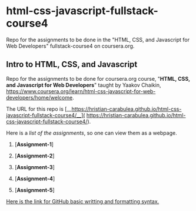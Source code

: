 # html-css-javascript-fullstack-course4
Repo for the assignments to be done in the "HTML, CSS, and Javascript for Web Developers" fullstack-course4 on coursera.org.

## Intro to HTML, CSS, and Javascript

Repo for the assignments to be done for coursera.org course, "__HTML, CSS, and Javascript for Web Developers__" taught by Yaakov Chaikin, https://www.coursera.org/learn/html-css-javascript-for-web-developers/home/welcome.

The URL for this repo is [__https://hristian-carabulea.github.io/html-css-javascript-fullstack-course4/__]( https://hristian-carabulea.github.io/html-css-javascript-fullstack-course4/).

Here is a _list of the assignments_, so one can view them as a webpage. 

1. [__Assignment-1__]

2. [__Assignment-2__]

3. [__Assignment-3__]

4. [__Assignment-4__]

5. [__Assignment-5__]

[Here is the link for GitHub basic writting and formatting syntax.](https://help.github.com/articles/basic-writing-and-formatting-syntax/)
